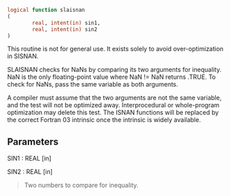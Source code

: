 ```fortran
logical function slaisnan
(
        real, intent(in) sin1,
        real, intent(in) sin2
)
```

This routine is not for general use.  It exists solely to avoid
over-optimization in SISNAN.

SLAISNAN checks for NaNs by comparing its two arguments for
inequality.  NaN is the only floating-point value where NaN != NaN
returns .TRUE.  To check for NaNs, pass the same variable as both
arguments.

A compiler must assume that the two arguments are
not the same variable, and the test will not be optimized away.
Interprocedural or whole-program optimization may delete this
test.  The ISNAN functions will be replaced by the correct
Fortran 03 intrinsic once the intrinsic is widely available.

## Parameters
SIN1 : REAL [in]

SIN2 : REAL [in]
> Two numbers to compare for inequality.
